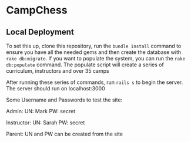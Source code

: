 # CampChess

## Local Deployment

To set this up, clone this repository, run the `bundle install` command to ensure you have all the needed gems and then create the database with `rake db:migrate`.  If you want to populate the system, you can run the `rake db:populate` command.  The populate script will create a series of curriculum, instructors and over 35 camps

After running these series of commands, run `rails s` to begin the server. The server should run on localhost:3000

Some Username and Passwords to test the site:


Admin:
UN: Mark
PW: secret

Instructor:
UN: Sarah
PW: secret

Parent:
UN and PW can be created from the site
